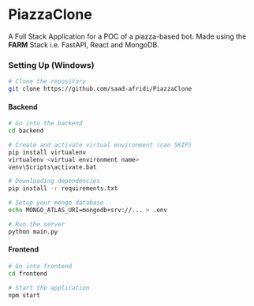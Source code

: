 # PiazzaClone

A Full Stack Application for a POC of a piazza-based bot. Made using the **FARM** Stack i.e. FastAPI, React and MongoDB.

### Setting Up (Windows)

```bash
# Clone the repository
git clone https://github.com/saad-afridi/PiazzaClone
```

#### Backend

```bash
# Go into the backend
cd backend

# Create and activate virtual environment (can SKIP)
pip install virtualenv
virtualenv <virtual environment name>
venv\Scripts\activate.bat

# Downloading dependencies
pip install -r requirements.txt

# Setup your mongo database
echo MONGO_ATLAS_URI=mongodb+srv://... > .env

# Run the server
python main.py
```

#### Frontend

```bash
# Go into frontend
cd frontend

# Start the application
npm start
```

